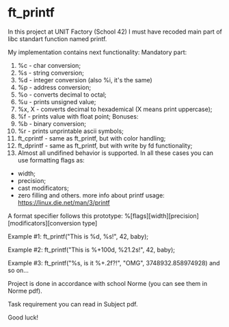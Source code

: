 # ft_printf
In this project at UNIT Factory (School 42) I must have recoded main part of libc standart function named printf.

My implementation contains next functionality:
Mandatory part:
1. %c - char conversion;
2. %s - string conversion;
3. %d - integer conversion (also %i, it's the same)
4. %p - address conversion;
5. %o - converts decimal to octal;
6. %u - prints unsigned value;
7. %x, X - converts decimal to hexademical (X means print uppercase);
8. %f - prints value with float point;
Bonuses:
1. %b - binary conversion;
2. %r - prints unprintable ascii symbols;
3. ft_cprintf - same as ft_printf, but with color handling;
4. ft_dprintf - same as ft_printf, but with write by fd functionality;
5. Almost all undifined behavior is supported.
In all these cases you can use formatting flags as:
- width;
- precision;
- cast modificators;
- zero filling and others.
more info about printf usage: https://linux.die.net/man/3/printf

A format specifier follows this prototype:
%[flags][width][precision][modificators][conversion type]

Example #1: ft_printf("This is %d, %s!", 42, baby);

Example #2: ft_printf("This is %+100d, %21.2s!", 42, baby);

Example #3: ft_printf("%s, is it %+.2f?!", "OMG", 3748932.858974928) and so on...


Project is done in accordance with school Norme (you can see them in Norme pdf).

Task requirement you can read in Subject pdf.

Good luck!
